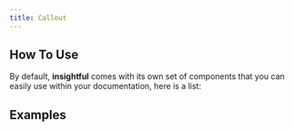 ```yaml
---
title: Callout
---
```


## How To Use

By default, **insightful** comes with its own set of components that you can easily use within your documentation, here is a list:

## Examples
